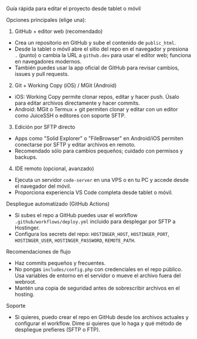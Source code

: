Guía rápida para editar el proyecto desde tablet o móvil

Opciones principales (elige una):

1) GitHub + editor web (recomendado)
  - Crea un repositorio en GitHub y sube el contenido de `public_html`.
  - Desde la tablet o móvil abre el sitio del repo en el navegador y presiona `.` (punto) o cambia la URL a `github.dev` para usar el editor web; funciona en navegadores modernos.
  - También puedes usar la app oficial de GitHub para revisar cambios, issues y pull requests.

2) Git + Working Copy (iOS) / MGit (Android)
  - iOS: Working Copy permite clonar repos, editar y hacer push. Úsalo para editar archivos directamente y hacer commits.
  - Android: MGit o Termux + git permiten clonar y editar con un editor como JuiceSSH o editores con soporte SFTP.

3) Edición por SFTP directo
  - Apps como "Solid Explorer" o "FileBrowser" en Android/iOS permiten conectarse por SFTP y editar archivos en remoto.
  - Recomendado sólo para cambios pequeños; cuidado con permisos y backups.

4) IDE remoto (opcional, avanzado)
  - Ejecuta un servidor `code-server` en una VPS o en tu PC y accede desde el navegador del móvil.
  - Proporciona experiencia VS Code completa desde tablet o móvil.

Despliegue automatizado (GitHub Actions)
  - Si subes el repo a GitHub puedes usar el workflow `.github/workflows/deploy.yml` incluido para desplegar por SFTP a Hostinger.
  - Configura los secrets del repo: `HOSTINGER_HOST`, `HOSTINGER_PORT`, `HOSTINGER_USER`, `HOSTINGER_PASSWORD`, `REMOTE_PATH`.

Recomendaciones de flujo
- Haz commits pequeños y frecuentes.
- No pongas `includes/config.php` con credenciales en el repo público. Usa variables de entorno en el servidor o mueve el archivo fuera del webroot.
- Mantén una copia de seguridad antes de sobrescribir archivos en el hosting.

Soporte
- Si quieres, puedo crear el repo en GitHub desde los archivos actuales y configurar el workflow. Dime si quieres que lo haga y qué método de despliegue prefieres (SFTP o FTP).

